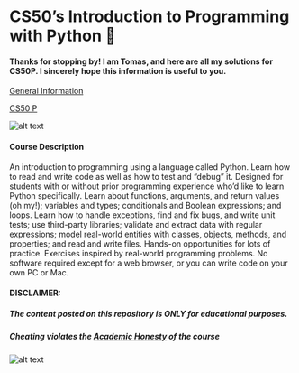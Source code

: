 # CS50’s Introduction to Programming with Python 🐍

#### Thanks for stopping by! I am Tomas, and here are all my solutions for CS50P. I sincerely hope this information is useful to you.

[General Information](https://www.harvardonline.harvard.edu/course/cs50s-introduction-programming-python)

[CS50 P](https://cs50.harvard.edu/python/2022/)


![alt text](CS50P_pll.png)

#### Course Description

An introduction to programming using a language called Python. Learn how to read and write code as well as how to test and “debug” it. Designed for students with or without prior programming experience who’d like to learn Python specifically. Learn about functions, arguments, and return values (oh my!); variables and types; conditionals and Boolean expressions; and loops. Learn how to handle exceptions, find and fix bugs, and write unit tests; use third-party libraries; validate and extract data with regular expressions; model real-world entities with classes, objects, methods, and properties; and read and write files. Hands-on opportunities for lots of practice. Exercises inspired by real-world programming problems. No software required except for a web browser, or you can write code on your own PC or Mac.


#### DISCLAIMER:
##### The content posted on this repository is ONLY for educational purposes.
##### Cheating violates the [Academic Honesty](https://cs50.harvard.edu/python/2022/honesty/) of the course


![alt text](CS50P-2.png)

